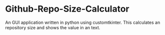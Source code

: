 # Github-Repo-Size-Calculator
An GUI application written in python using customtkinter. This calculates an repository size and shows the value in an text.